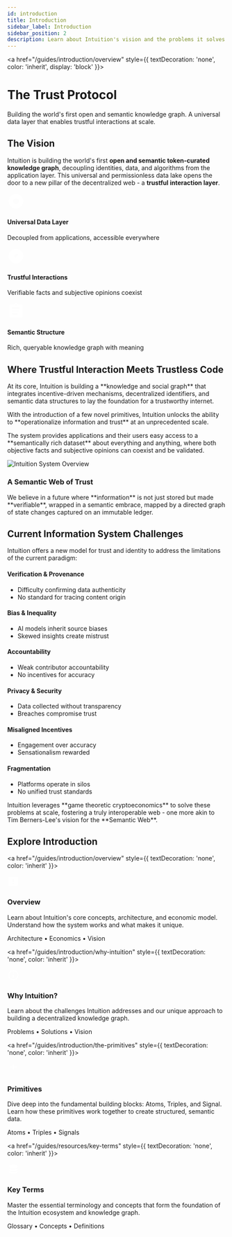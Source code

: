 ```yaml
---
id: introduction
title: Introduction
sidebar_label: Introduction
sidebar_position: 2
description: Learn about Intuition's vision and the problems it solves
---
```


<a href="/guides/introduction/overview" style={{ textDecoration: 'none', color: 'inherit', display: 'block' }}>
<div style={{
  backgroundImage: 'linear-gradient(rgba(0, 0, 0, 0.75), rgba(64, 64, 64, 0.85)), url(/img/Intro_int.png)',
  backgroundSize: 'cover',
  backgroundPosition: 'center',
  backgroundBlendMode: 'overlay',
  borderRadius: '16px',
  padding: '4rem 2rem',
  marginBottom: '3rem',
  color: 'white',
  textAlign: 'center',
  cursor: 'pointer',
  transition: 'all 0.3s ease'
}}>
  <h1 style={{
    fontSize: '3rem',
    fontWeight: '700',
    marginBottom: '1rem',
    textShadow: '0 2px 4px rgba(0,0,0,0.5)'
  }}>
    The Trust Protocol
  </h1>
  <p style={{
    fontSize: '1.25rem',
    opacity: '0.95',
    maxWidth: '800px',
    margin: '0 auto',
    lineHeight: '1.6',
    textShadow: '0 1px 2px rgba(0,0,0,0.3)'
  }}>
    Building the world's first open and semantic knowledge graph. A universal data layer that enables trustful interactions at scale.
  </p>
</div>
</a>

## The Vision

<div style={{
  backgroundColor: 'var(--ifm-color-emphasis-50)',
  border: '1px solid var(--ifm-color-emphasis-200)',
  borderRadius: '16px',
  padding: '2rem',
  marginBottom: '3rem'
}}>

Intuition is building the world's first **open and semantic token-curated knowledge graph**, decoupling identities, data, and algorithms from the application layer. This universal and permissionless data lake opens the door to a new pillar of the decentralized web - a **trustful interaction layer**.

<div style={{
  display: 'grid',
  gridTemplateColumns: 'repeat(auto-fit, minmax(280px, 1fr))',
  gap: '2rem',
  marginTop: '2rem'
}}>

<div className="vision-card" style={{
  textAlign: 'center',
  padding: '2rem 1.5rem',
  backgroundColor: 'var(--ifm-background-color)',
  borderRadius: '12px',
  border: '1px solid var(--ifm-color-emphasis-200)',
  transition: 'all 0.3s ease'
}}>
<div style={{
  width: '80px',
  height: '80px',
  borderRadius: '20px',
  background: 'var(--ifm-color-emphasis-800)',
  display: 'flex',
  alignItems: 'center',
  justifyContent: 'center',
  margin: '0 auto 1.5rem auto',
  boxShadow: '0 4px 12px rgba(0, 0, 0, 0.1)'
}}>
<svg width="40" height="40" viewBox="0 0 24 24" fill="white">
<path d="M12,2A10,10 0 0,1 22,12A10,10 0 0,1 12,22A10,10 0 0,1 2,12A10,10 0 0,1 12,2M12,8A4,4 0 0,0 8,12A4,4 0 0,0 12,16A4,4 0 0,0 16,12A4,4 0 0,0 12,8Z"/>
</svg>
</div>
<h4 style={{ marginBottom: '1rem', color: 'var(--ifm-color-primary)', fontSize: '1.1rem', fontWeight: '600' }}>Universal Data Layer</h4>
<p style={{ margin: 0, fontSize: '0.95rem', lineHeight: '1.6', color: 'var(--ifm-color-emphasis-700)' }}>
Decoupled from applications, accessible everywhere
</p>
</div>

<div className="vision-card" style={{
  textAlign: 'center',
  padding: '2rem 1.5rem',
  backgroundColor: 'var(--ifm-background-color)',
  borderRadius: '12px',
  border: '1px solid var(--ifm-color-emphasis-200)',
  transition: 'all 0.3s ease'
}}>
<div style={{
  width: '80px',
  height: '80px',
  borderRadius: '20px',
  background: 'var(--ifm-color-emphasis-800)',
  display: 'flex',
  alignItems: 'center',
  justifyContent: 'center',
  margin: '0 auto 1.5rem auto',
  boxShadow: '0 4px 12px rgba(0, 0, 0, 0.1)'
}}>
<svg width="40" height="40" viewBox="0 0 24 24" fill="white">
<path d="M9,12L11,14L15,10L13,8L11,10L9,12M12,2A10,10 0 0,1 22,12A10,10 0 0,1 12,22A10,10 0 0,1 2,12A10,10 0 0,1 12,2Z"/>
</svg>
</div>
<h4 style={{ marginBottom: '1rem', color: 'var(--ifm-color-primary)', fontSize: '1.1rem', fontWeight: '600' }}>Trustful Interactions</h4>
<p style={{ margin: 0, fontSize: '0.95rem', lineHeight: '1.6', color: 'var(--ifm-color-emphasis-700)' }}>
Verifiable facts and subjective opinions coexist
</p>
</div>

<div className="vision-card" style={{
  textAlign: 'center',
  padding: '2rem 1.5rem',
  backgroundColor: 'var(--ifm-background-color)',
  borderRadius: '12px',
  border: '1px solid var(--ifm-color-emphasis-200)',
  transition: 'all 0.3s ease'
}}>
<div style={{
  width: '80px',
  height: '80px',
  borderRadius: '20px',
  background: 'var(--ifm-color-emphasis-800)',
  display: 'flex',
  alignItems: 'center',
  justifyContent: 'center',
  margin: '0 auto 1.5rem auto',
  boxShadow: '0 4px 12px rgba(0, 0, 0, 0.1)'
}}>
<svg width="40" height="40" viewBox="0 0 24 24" fill="white">
<path d="M17,9H7V7H17M17,13H7V11H17M14,17H7V15H14M12,3A1,1 0 0,1 13,4A1,1 0 0,1 12,5A1,1 0 0,1 11,4A1,1 0 0,1 12,3M19,3H14.82C14.4,1.84 13.3,1 12,1C10.7,1 9.6,1.84 9.18,3H5A2,2 0 0,0 3,5V19A2,2 0 0,0 5,21H19A2,2 0 0,0 21,19V5A2,2 0 0,0 19,3Z"/>
</svg>
</div>
<h4 style={{ marginBottom: '1rem', color: 'var(--ifm-color-primary)', fontSize: '1.1rem', fontWeight: '600' }}>Semantic Structure</h4>
<p style={{ margin: 0, fontSize: '0.95rem', lineHeight: '1.6', color: 'var(--ifm-color-emphasis-700)' }}>
Rich, queryable knowledge graph with meaning
</p>
</div>

</div>

</div>



## Where Trustful Interaction Meets Trustless Code

<div style={{
  display: 'grid',
  gridTemplateColumns: '1fr 1fr',
  gap: '3rem',
  alignItems: 'center',
  marginBottom: '3rem'
}}>

<div>
<p style={{ fontSize: '1.1rem', lineHeight: '1.7', marginBottom: '1.5rem' }}>
At its core, Intuition is building a **knowledge and social graph** that integrates incentive-driven mechanisms, decentralized identifiers, and semantic data structures to lay the foundation for a trustworthy internet.
</p>

<p style={{ fontSize: '1.1rem', lineHeight: '1.7', marginBottom: '1.5rem' }}>
With the introduction of a few novel primitives, Intuition unlocks the ability to **operationalize information and trust** at an unprecedented scale.
</p>

<p style={{ fontSize: '1.1rem', lineHeight: '1.7' }}>
The system provides applications and their users easy access to a **semantically rich dataset** about everything and anything, where both objective facts and subjective opinions can coexist and be validated.
</p>
</div>

<div style={{ textAlign: 'center' }}>
<img src="/img/intro_2.png" alt="Intuition System Overview" style={{ 
  width: '100%', 
  maxWidth: '500px',
  borderRadius: '16px',
  boxShadow: '0 8px 24px rgba(0, 0, 0, 0.12)'
}} />
</div>

</div>

<div style={{
  backgroundColor: 'var(--ifm-color-primary-lightest)',
  border: '1px solid var(--ifm-color-primary-light)',
  borderRadius: '16px',
  padding: '2rem',
  textAlign: 'center',
  marginBottom: '3rem'
}}>
<h3 style={{ marginTop: 0, marginBottom: '1rem', color: 'var(--ifm-color-primary-dark)' }}>
A Semantic Web of Trust
</h3>
<p style={{ margin: 0, color: 'var(--ifm-color-primary-dark)', fontSize: '1.1rem', lineHeight: '1.6' }}>
We believe in a future where **information** is not just stored but made **verifiable**, wrapped in a semantic embrace, mapped by a directed graph of state changes captured on an immutable ledger.
</p>
</div>

## Current Information System Challenges

<div style={{
  backgroundColor: 'var(--ifm-color-emphasis-50)',
  border: '1px solid var(--ifm-color-emphasis-200)',
  borderRadius: '16px',
  padding: '2rem',
  marginBottom: '3rem'
}}>

Intuition offers a new model for trust and identity to address the limitations of the current paradigm:

<div style={{
  display: 'grid',
  gridTemplateColumns: 'repeat(auto-fit, minmax(300px, 1fr))',
  gap: '2rem',
  marginTop: '2rem'
}}>

<div style={{
  backgroundColor: 'var(--ifm-background-color)',
  padding: '1.5rem',
  borderRadius: '12px',
  border: '1px solid var(--ifm-color-emphasis-200)'
}}>
<h4 style={{ 
  marginTop: 0, 
  marginBottom: '1rem', 
  color: '#EF4444'
}}>
Verification & Provenance
</h4>
<ul style={{ margin: 0, paddingLeft: '1rem', fontSize: '0.95rem', lineHeight: '1.6' }}>
<li>Difficulty confirming data authenticity</li>
<li>No standard for tracing content origin</li>
</ul>
</div>

<div style={{
  backgroundColor: 'var(--ifm-background-color)',
  padding: '1.5rem',
  borderRadius: '12px',
  border: '1px solid var(--ifm-color-emphasis-200)'
}}>
<h4 style={{ 
  marginTop: 0, 
  marginBottom: '1rem', 
  color: '#F59E0B'
}}>
Bias & Inequality
</h4>
<ul style={{ margin: 0, paddingLeft: '1rem', fontSize: '0.95rem', lineHeight: '1.6' }}>
<li>AI models inherit source biases</li>
<li>Skewed insights create mistrust</li>
</ul>
</div>

<div style={{
  backgroundColor: 'var(--ifm-background-color)',
  padding: '1.5rem',
  borderRadius: '12px',
  border: '1px solid var(--ifm-color-emphasis-200)'
}}>
<h4 style={{ 
  marginTop: 0, 
  marginBottom: '1rem', 
  color: '#8B5CF6'
}}>
Accountability
</h4>
<ul style={{ margin: 0, paddingLeft: '1rem', fontSize: '0.95rem', lineHeight: '1.6' }}>
<li>Weak contributor accountability</li>
<li>No incentives for accuracy</li>
</ul>
</div>

<div style={{
  backgroundColor: 'var(--ifm-background-color)',
  padding: '1.5rem',
  borderRadius: '12px',
  border: '1px solid var(--ifm-color-emphasis-200)'
}}>
<h4 style={{ 
  marginTop: 0, 
  marginBottom: '1rem', 
  color: '#DC2626'
}}>
Privacy & Security
</h4>
<ul style={{ margin: 0, paddingLeft: '1rem', fontSize: '0.95rem', lineHeight: '1.6' }}>
<li>Data collected without transparency</li>
<li>Breaches compromise trust</li>
</ul>
</div>

<div style={{
  backgroundColor: 'var(--ifm-background-color)',
  padding: '1.5rem',
  borderRadius: '12px',
  border: '1px solid var(--ifm-color-emphasis-200)'
}}>
<h4 style={{ 
  marginTop: 0, 
  marginBottom: '1rem', 
  color: '#059669'
}}>
Misaligned Incentives
</h4>
<ul style={{ margin: 0, paddingLeft: '1rem', fontSize: '0.95rem', lineHeight: '1.6' }}>
<li>Engagement over accuracy</li>
<li>Sensationalism rewarded</li>
</ul>
</div>

<div style={{
  backgroundColor: 'var(--ifm-background-color)',
  padding: '1.5rem',
  borderRadius: '12px',
  border: '1px solid var(--ifm-color-emphasis-200)'
}}>
<h4 style={{ 
  marginTop: 0, 
  marginBottom: '1rem', 
  color: '#1D4ED8'
}}>
Fragmentation
</h4>
<ul style={{ margin: 0, paddingLeft: '1rem', fontSize: '0.95rem', lineHeight: '1.6' }}>
<li>Platforms operate in silos</li>
<li>No unified trust standards</li>
</ul>
</div>

</div>

<div style={{
  backgroundColor: 'var(--ifm-color-success-lightest)',
  border: '1px solid var(--ifm-color-success-light)',
  borderRadius: '12px',
  padding: '1.5rem',
  marginTop: '2rem',
  textAlign: 'center'
}}>
<p style={{ margin: 0, color: 'var(--ifm-color-success-dark)', fontSize: '1.1rem', fontWeight: '500' }}>
Intuition leverages **game theoretic cryptoeconomics** to solve these problems at scale, fostering a truly interoperable web - one more akin to Tim Berners-Lee's vision for the **Semantic Web**.
</p>
</div>

</div>

## Explore Introduction

<div style={{
  display: 'grid',
  gridTemplateColumns: 'repeat(auto-fit, minmax(320px, 1fr))',
  gap: '2rem',
  marginBottom: '3rem'
}}>

<a href="/guides/introduction/overview" style={{ textDecoration: 'none', color: 'inherit' }}>
<div style={{
  border: '1px solid var(--ifm-color-emphasis-200)',
  borderRadius: '16px',
  padding: '2rem',
  backgroundColor: 'var(--ifm-background-color)',
  boxShadow: '0 2px 8px rgba(0, 0, 0, 0.04)',
  height: '100%',
  display: 'flex',
  flexDirection: 'column',
  transition: 'all 0.3s ease',
  cursor: 'pointer'
}}>
<div style={{
  width: '60px',
  height: '60px',
  borderRadius: '16px',
  background: 'linear-gradient(135deg, #3B82F6, #1D4ED8)',
  display: 'flex',
  alignItems: 'center',
  justifyContent: 'center',
  marginBottom: '1.5rem',
  boxShadow: '0 4px 12px rgba(59, 130, 246, 0.3)'
}}>
<svg width="28" height="28" viewBox="0 0 24 24" fill="white">
<path d="M19,3H5A2,2 0 0,0 3,5V19A2,2 0 0,0 5,21H19A2,2 0 0,0 21,19V5A2,2 0 0,0 19,3M13,13H11V7H13V13M13,17H11V15H13V17Z"/>
</svg>
</div>
<h3 style={{
  marginTop: 0,
  marginBottom: '1.5rem',
  color: 'var(--ifm-color-primary)',
  fontSize: '1.25rem',
  fontWeight: '600'
}}>Overview</h3>
<p style={{
  fontSize: '0.95rem',
  lineHeight: '1.6',
  flexGrow: 1,
  marginBottom: '1.5rem'
}}>
Learn about Intuition's core concepts, architecture, and economic model. Understand how the system works and what makes it unique.
</p>
<div style={{ fontSize: '0.9rem', color: 'var(--ifm-color-primary)', fontWeight: '500' }}>
Architecture • Economics • Vision
</div>
</div>
</a>

<a href="/guides/introduction/why-intuition" style={{ textDecoration: 'none', color: 'inherit' }}>
<div style={{
  border: '1px solid var(--ifm-color-emphasis-200)',
  borderRadius: '16px',
  padding: '2rem',
  backgroundColor: 'var(--ifm-background-color)',
  boxShadow: '0 2px 8px rgba(0, 0, 0, 0.04)',
  height: '100%',
  display: 'flex',
  flexDirection: 'column',
  transition: 'all 0.3s ease',
  cursor: 'pointer'
}}>
<div style={{
  width: '60px',
  height: '60px',
  borderRadius: '16px',
  background: 'linear-gradient(135deg, #10B981, #047857)',
  display: 'flex',
  alignItems: 'center',
  justifyContent: 'center',
  marginBottom: '1.5rem',
  boxShadow: '0 4px 12px rgba(16, 185, 129, 0.3)'
}}>
<svg width="28" height="28" viewBox="0 0 24 24" fill="white">
<path d="M11,9H13V7H11M12,20C7.59,20 4,16.41 4,12C4,7.59 7.59,4 12,4C16.41,4 20,7.59 20,12C20,16.41 16.41,20 12,20M12,2A10,10 0 0,0 2,12A10,10 0 0,0 12,22A10,10 0 0,0 22,12A10,10 0 0,0 12,2M11,17H13V11H11V17Z"/>
</svg>
</div>
<h3 style={{
  marginTop: 0,
  marginBottom: '1.5rem',
  color: 'var(--ifm-color-primary)',
  fontSize: '1.25rem',
  fontWeight: '600'
}}>Why Intuition?</h3>
<p style={{
  fontSize: '0.95rem',
  lineHeight: '1.6',
  flexGrow: 1,
  marginBottom: '1.5rem'
}}>
Learn about the challenges Intuition addresses and our unique approach to building a decentralized knowledge graph.
</p>
<div style={{ fontSize: '0.9rem', color: 'var(--ifm-color-primary)', fontWeight: '500' }}>
Problems • Solutions • Vision
</div>
</div>
</a>

<a href="/guides/introduction/the-primitives" style={{ textDecoration: 'none', color: 'inherit' }}>
<div style={{
  border: '1px solid var(--ifm-color-emphasis-200)',
  borderRadius: '16px',
  padding: '2rem',
  backgroundColor: 'var(--ifm-background-color)',
  boxShadow: '0 2px 8px rgba(0, 0, 0, 0.04)',
  height: '100%',
  display: 'flex',
  flexDirection: 'column',
  transition: 'all 0.3s ease',
  cursor: 'pointer'
}}>
<div style={{
  width: '60px',
  height: '60px',
  borderRadius: '16px',
  background: 'linear-gradient(135deg, #7C3AED, #A855F7)',
  display: 'flex',
  alignItems: 'center',
  justifyContent: 'center',
  marginBottom: '1.5rem',
  boxShadow: '0 4px 12px rgba(124, 58, 237, 0.3)'
}}>
<svg width="28" height="28" viewBox="0 0 24 24" fill="white">
<path d="M12,2L13.09,8.26L22,9L13.09,9.74L12,16L10.91,9.74L2,9L10.91,8.26L12,2Z"/>
</svg>
</div>
<h3 style={{
  marginTop: 0,
  marginBottom: '1.5rem',
  color: 'var(--ifm-color-primary)',
  fontSize: '1.25rem',
  fontWeight: '600'
}}>Primitives</h3>
<p style={{
  fontSize: '0.95rem',
  lineHeight: '1.6',
  flexGrow: 1,
  marginBottom: '1.5rem'
}}>
Dive deep into the fundamental building blocks: Atoms, Triples, and Signal. Learn how these primitives work together to create structured, semantic data.
</p>
<div style={{ fontSize: '0.9rem', color: 'var(--ifm-color-primary)', fontWeight: '500' }}>
Atoms • Triples • Signals
</div>
</div>
</a>

<a href="/guides/resources/key-terms" style={{ textDecoration: 'none', color: 'inherit' }}>
<div style={{
  border: '1px solid var(--ifm-color-emphasis-200)',
  borderRadius: '16px',
  padding: '2rem',
  backgroundColor: 'var(--ifm-background-color)',
  boxShadow: '0 2px 8px rgba(0, 0, 0, 0.04)',
  height: '100%',
  display: 'flex',
  flexDirection: 'column',
  transition: 'all 0.3s ease',
  cursor: 'pointer'
}}>
<div style={{
  width: '60px',
  height: '60px',
  borderRadius: '16px',
  background: 'linear-gradient(135deg, #F59E0B, #D97706)',
  display: 'flex',
  alignItems: 'center',
  justifyContent: 'center',
  marginBottom: '1.5rem',
  boxShadow: '0 4px 12px rgba(245, 158, 11, 0.3)'
}}>
<svg width="28" height="28" viewBox="0 0 24 24" fill="white">
<path d="M12,3C7.58,3 4,4.79 4,7C4,9.21 7.58,11 12,11C16.42,11 20,9.21 20,7C20,4.79 16.42,3 12,3M4,9V12C4,14.21 7.58,16 12,16C16.42,16 20,14.21 20,12V9C20,11.21 16.42,13 12,13C7.58,13 4,11.21 4,9M4,14V17C4,19.21 7.58,21 12,21C16.42,21 20,19.21 20,17V14C20,16.21 16.42,18 12,18C7.58,18 4,16.21 4,14Z"/>
</svg>
</div>
<h3 style={{
  marginTop: 0,
  marginBottom: '1.5rem',
  color: 'var(--ifm-color-primary)',
  fontSize: '1.25rem',
  fontWeight: '600'
}}>Key Terms</h3>
<p style={{
  fontSize: '0.95rem',
  lineHeight: '1.6',
  flexGrow: 1,
  marginBottom: '1.5rem'
}}>
Master the essential terminology and concepts that form the foundation of the Intuition ecosystem and knowledge graph.
</p>
<div style={{ fontSize: '0.9rem', color: 'var(--ifm-color-primary)', fontWeight: '500' }}>
Glossary • Concepts • Definitions
</div>
</div>
</a>

</div> 